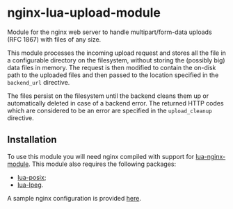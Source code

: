 # nginx-lua-upload-module
Module for the nginx web server to handle multipart/form-data uploads (RFC 1867) with files of any size.

This module processes the incoming upload request and stores all the file in a configurable directory on the filesystem, without storing the (possibly big) data files in memory. The request is then modified to contain the on-disk path to the uploaded files and then passed to the location specified in the `backend_url` directive.

The files persist on the filesystem until the backend cleans them up or automatically deleted in case of a backend error. The returned HTTP codes which are considered to be an error are specified in the `upload_cleanup` directive.

## Installation
To use this module you will need nginx compiled with support for [lua-nginx-module](https://github.com/openresty/lua-nginx-module). This module also requires the following packages:

* [lua-posix](https://github.com/luaposix/luaposix);
* [lua-lpeg](https://luarocks.org/modules/gvvaughan/lpeg).

A sample nginx configuration is provided [here](https://github.com/flaviogrossi/nginx-lua-upload-module/blob/master/nginx.conf.sample).
